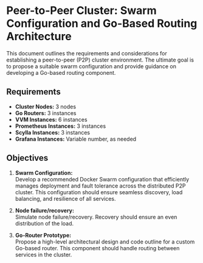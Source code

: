 # Peer-to-Peer Cluster: Swarm Configuration and Go-Based Routing Architecture

This document outlines the requirements and considerations for establishing a peer-to-peer (P2P) cluster environment. The ultimate goal is to propose a suitable swarm configuration and provide guidance on developing a Go-based routing component.

## Requirements

- **Cluster Nodes:** 3 nodes  
- **Go Routers:** 3 instances  
- **VVM Instances:** 6 instances  
- **Prometheus Instances:** 3 instances  
- **Scylla Instances:** 3 instances  
- **Grafana Instances:** Variable number, as needed

## Objectives

1. **Swarm Configuration:**  
   Develop a recommended Docker Swarm configuration that efficiently manages deployment and fault tolerance across the distributed P2P cluster. This configuration should ensure seamless discovery, load balancing, and resilience of all services.

1. **Node failure/recovery:**  
   Simulate node failure/recovery. Recovery should ensure an even distribution of the load.

1. **Go-Router Prototype:**  
   Propose a high-level architectural design and code outline for a custom Go-based router. This component should handle routing  between services in the cluster.
